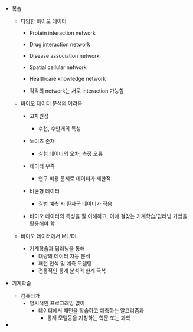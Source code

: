 - 복습
	- 다양한 바이오 데이터
		- Protein interaction network
		- Drug interaction network
		- Disease association network
		- Spatial cellular network
		- Healthcare knowledge network
		
		- 각각의 network는 서로 interaction 가능함

	- 바이오 데이터 분석의 어려움
		- 고차원성
			- 수천, 수만개의 특성
		- 노이즈 존재
			- 실험 데이터의 오차, 측정 오류
		- 데이터 부족
			- 연구 비용 문제로 데이터가 제한적
		- 비균형 데이터
			- 질병 예측 시 환자군 데이터가 적음
		
		- 바이오 데이터의 특성을 잘 이해하고, 이에 걸맞는 기계학습/딥러닝 기법을 활용해야 함
	
	- 바이오 데이터에서 ML/DL
		- 기계학습과 딥러닝을 통해
			- 대량의 데이터 자동 분석
			- 패턴 인식 및 예측 모델링
			- 전통적인 통계 분석의 한계 극복
	
- 기계학습
	- 컴퓨터가 
		- 명시적인 프로그래밍 없이 
			- 데이터에서 패턴을 학습하고 예측하는 알고리즘과 
				- 통계 모델등을 지칭하는 학문 또는 과학

- 